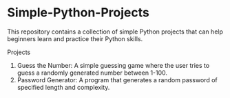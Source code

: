 # Simple-Python-Projects

This repository contains a collection of simple Python projects that can help beginners learn and practice their Python skills. 

Projects
  1. Guess the Number: A simple guessing game where the user tries to guess a randomly generated number between 1-100.
  2. Password Generator: A program that generates a random password of specified length and complexity.
